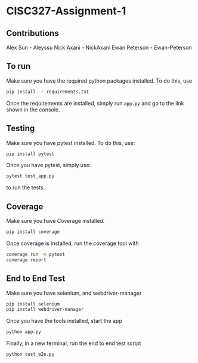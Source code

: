 # CISC327-Assignment-1

## Contributions
Alex Sun - Aleyssu
Nick Axani - NickAxani
Ewan Peterson - Ewan-Peterson

## To run
Make sure you have the required python packages installed. To do this, use
~~~bash
pip install -r requirements.txt
~~~
Once the requirements are installed, simply run `app.py` and go to the link shown in the console.

## Testing
Make sure you have pytest installed. To do this, use:
~~~bash
pip install pytest
~~~
Once you have pytest, simply use:
~~~bash
pytest test_app.py
~~~
to run the tests.

## Coverage
Make sure you have Coverage installed.
~~~bash
pip install coverage
~~~
Once coverage is installed, run the coverage tool with
~~~bash
coverage run -m pytest
coverage report
~~~

## End to End Test
Make sure you have selenium, and webdriver-manager
~~~bash
pip install selenium
pip install webdriver-manager
~~~
Once you have the tools installed, start the app
~~~bash
python app.py
~~~
Finally, in a new terminal, run the end to end test script
~~~bash
python test_e2e.py
~~~
